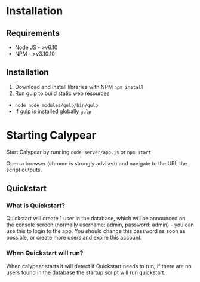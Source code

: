 # Installation

## Requirements
* Node JS - >v6.10
* NPM - >v3.10.10

## Installation
1. Download and install libraries with NPM `npm install`
2. Run gulp to build static web resources
  * `node node_modules/gulp/bin/gulp`
  * If gulp is installed globally `gulp`

# Starting Calypear
Start Calypear by running `node server/app.js` or `npm start`

Open a browser (chrome is strongly advised) and navigate to the URL the script outputs.

## Quickstart

### What is Quickstart?
Quickstart will create 1 user in the database, which will be announced on the console screen (normally username: admin, password: admin) - you can use this to login to the app. You should change this password as soon as possible, or create more users and expire this account.

### When Quickstart will run?
When calypear starts it will detect if Quickstart needs to run; if there are no users found in the database the startup script will run quickstart.
